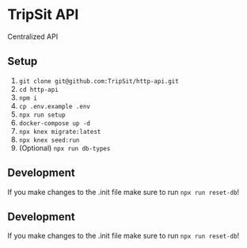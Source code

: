 # TripSit API

Centralized API 

## Setup

1. `git clone git@github.com:TripSit/http-api.git`
2. `cd http-api`
3. `npm i`
4. `cp .env.example .env`
5. `npx run setup`
6. `docker-compose up -d`
7. `npx knex migrate:latest`
8. `npx knex seed:run`
9. (Optional) `npx run db-types`

## Development
If you make changes to the .init file make sure to run `npx run reset-db`!

## Development
If you make changes to the .init file make sure to run `npx run reset-db`!
